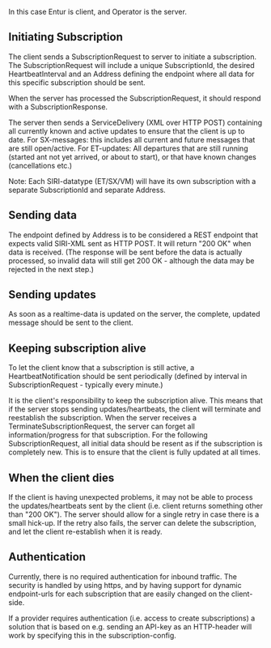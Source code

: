In this case Entur is client, and Operator is the server.

## Initiating Subscription
The client sends a SubscriptionRequest to server to initiate a subscription. The SubscriptionRequest will include a unique SubscriptionId, the desired HeartbeatInterval and an Address defining the endpoint where all data for this specific subscription should be sent. 

When the server has processed the SubscriptionRequest, it should respond with a SubscriptionResponse.

The server then sends a ServiceDelivery (XML over HTTP POST) containing all currently known and active updates to ensure that the client is up to date.
For SX-messages: this includes all current and future messages that are still open/active.
For ET-updates: All departures that are still running (started ant not yet arrived, or about to start), or that have known changes (cancellations etc.)

Note: Each SIRI-datatype (ET/SX/VM) will have its own subscription with a separate SubscriptionId and separate Address.

## Sending data
The endpoint defined by Address is to be considered a REST endpoint that expects valid SIRI-XML sent as HTTP POST. It will return "200 OK" when data is received. (The response will be sent before the data is actually processed, so invalid data will still get 200 OK - although the data may be rejected in the next step.)

## Sending updates
As soon as a realtime-data is updated on the server, the complete, updated message should be sent to the client.

## Keeping subscription alive
To let the client know that a subscription is still active, a HeartbeatNotification should be sent periodically (defined by interval in SubscriptionRequest - typically every minute.)

It is the client's responsibility to keep the subscription alive. This means that if the server stops sending updates/heartbeats, the client will terminate and reestablish the subscription. When the server receives a TerminateSubscriptionRequest, the server can forget all information/progress for that subscription. For the following SubscriptionRequest, all initial data should be resent as if the subscription is completely new. This is to ensure that the client is fully updated at all times.

## When the client dies
If the client is having unexpected problems, it may not be able to process the updates/heartbeats sent by the client (i.e. client returns something other than "200 OK"). The server should allow for a single retry in case there is a small hick-up. If the retry also fails, the server can delete the subscription, and let the client re-establish when it is ready.

## Authentication
Currently, there is no required authentication for inbound traffic. The security is handled by using https, and by having support for dynamic endpoint-urls for each subscription that are easily changed on the client-side. 

If a provider requires authentication (i.e. access to create subscriptions) a solution that is based on e.g. sending an API-key as an HTTP-header will work by specifying this in the subscription-config.